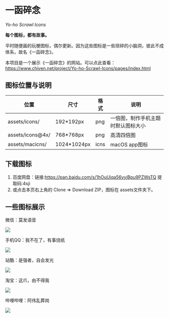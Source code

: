 # 一函碎念
*Yo-ho Scrawl Icons*

**每个图标，都有故事。**

平时随便画的玩梗图标，偶尔更新。因为这些图标是一些琐碎的小脑洞，彼此不成体系，故名《一函碎念》。

本项目是一个展示《一函碎念》的网站。可以点此查看：
https://www.chiven.net/project/Yo-ho-Scrawl-Icons/pages/index.html

## 图标位置与说明

| 位置 | 尺寸 | 格式 | 说明 |
| --- | --- | --- | --- |
| assets/icons/ | 192*192px | png | 一倍图，制作手机主题时默认图标大小 |
| assets/icons@4x/ | 768*768px | png | 高清四倍图 |
| assets/macicns/ | 1024*1024px | icns | macOS app图标 |

## 下载图标

1. 百度网盘：链接:https://pan.baidu.com/s/1hOuUiqa56yyjBpu9PZWsTQ 提取码:4sji
2. 或点击本页右上角的 Clone => Download ZIP，图标在 assets文件夹下。

## 一些图标展示

微信：莫发语音

<img src="https://www.chiven.net/project/Yo-ho-Scrawl-Icons/assets/icons/com.tencent.mm.png"/>

手机QQ：我不在了，有事烧纸

<img src="https://www.chiven.net/project/Yo-ho-Scrawl-Icons/assets/icons/com.tencent.mobileqq.png"/>

站酷：是强者，自会发光

<img src="https://www.chiven.net/project/Yo-ho-Scrawl-Icons/assets/icons/com.zcool.community.png"/>

淘宝：这爪，由不得我

<img class="card-icon" src="https://www.chiven.net/project/Yo-ho-Scrawl-Icons/assets/icons/com.taobao.taobao.png"/>

哔哩哔哩：阿伟乱葬岗

<img class="card-icon" src="https://www.chiven.net/project/Yo-ho-Scrawl-Icons/assets/icons/tv.danmaku.bili.png"/>

